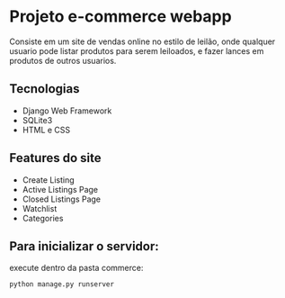 # Projeto e-commerce webapp

Consiste em um site de vendas online no estilo de leilão, onde qualquer usuario pode listar produtos
para serem leiloados, e fazer lances em produtos de outros usuarios.

## Tecnologias

* Django Web Framework
* SQLite3
* HTML e CSS

## Features do site

* Create Listing
* Active Listings Page
* Closed Listings Page
* Watchlist
* Categories

## Para inicializar o servidor:

execute dentro da pasta commerce:

```
python manage.py runserver
```
